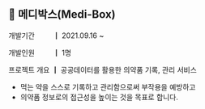## 💊 메디박스(Medi-Box)

개발기간 　　 ┃ 2021.09.16 ~

개발인원 　　 ┃ 1명

프로젝트 개요 ┃ 공공데이터를 활용한 의약품 기록, 관리 서비스
- 먹는 약을 스스로 기록하고 관리함으로써 부작용을 예방하고 
- 의약품 정보로의 접근성을 높이는 것을 목표로 합니다.
